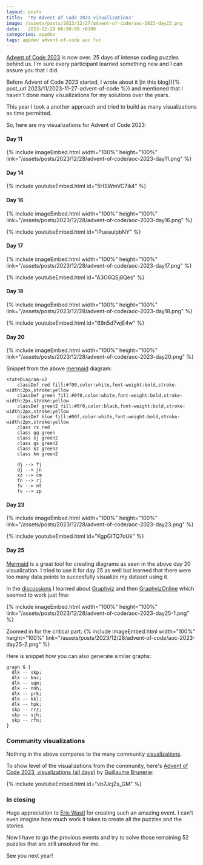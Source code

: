 ```yaml
---
layout: posts
title:  "My Advent of Code 2023 visualizations"
image: /assets/posts/2023/12/27/advent-of-code/aoc-2023-day23.png
date:   2023-12-28 06:00:00 +0300
categories: appdev
tags: appdev advent-of-code aoc fun
---
```

[Advent of Code 2023](https://adventofcode.com/) is now over.
25 days of intense coding puzzles behind us.
I'm sure every participant learned something new and I can assure you that I did.

Before Advent of Code 2023 started, I wrote about it
[in this blog]({% post_url 2023/11/2023-11-27-advent-of-code %})
and mentioned that I haven't done many visualizations for my solutions
over the years.

This year I took a another approach and tried to build as many visualizations
as time permitted.

So, here are my visualizations for Advent of Code 2023:

#### Day 11

{% include imageEmbed.html width="100%" height="100%" link="/assets/posts/2023/12/28/advent-of-code/aoc-2023-day11.png" %}

#### Day 14

{% include youtubeEmbed.html id="5HSWmVC7ik4" %}

#### Day 16

{% include imageEmbed.html width="100%" height="100%" link="/assets/posts/2023/12/28/advent-of-code/aoc-2023-day16.png" %}

{% include youtubeEmbed.html id="iPueaulpbNY" %}

#### Day 17

{% include imageEmbed.html width="100%" height="100%" link="/assets/posts/2023/12/28/advent-of-code/aoc-2023-day17.png" %}

{% include youtubeEmbed.html id="A3O6QSj8Qes" %}

#### Day 18

{% include imageEmbed.html width="100%" height="100%" link="/assets/posts/2023/12/28/advent-of-code/aoc-2023-day18.png" %}

{% include youtubeEmbed.html id="69n5d7wjE4w" %}

#### Day 20

{% include imageEmbed.html width="100%" height="100%" link="/assets/posts/2023/12/28/advent-of-code/aoc-2023-day20.png" %}

Snippet from the above [mermaid](https://mermaid.live/) diagram:

```text
stateDiagram-v2
    classDef red fill:#f00,color:white,font-weight:bold,stroke-width:2px,stroke:yellow
    classDef green fill:#0f0,color:white,font-weight:bold,stroke-width:2px,stroke:yellow
    classDef green2 fill:#0f0,color:black,font-weight:bold,stroke-width:2px,stroke:yellow
    classDef blue fill:#00f,color:white,font-weight:bold,stroke-width:2px,stroke:yellow
    class rx red
    class gq green
    class xj green2
    class qs green2
    class kz green2
    class km green2
    
    dj --> fj
    dj --> jn
    xz --> cm
    fn --> rj
    fv --> nt
    fv --> zp
```

#### Day 23

{% include imageEmbed.html width="100%" height="100%" link="/assets/posts/2023/12/28/advent-of-code/aoc-2023-day23.png" %}

{% include youtubeEmbed.html id="KgpGITQ7oUk" %}

#### Day 25

[Mermaid](https://mermaid.live/) is a great tool for creating diagrams
as seen in the above day 20 visualization.
I tried to use it for day 25 as well but learned that there were too many
data points to succesfully visualize my dataset using it.

In the [discussions](https://www.reddit.com/r/adventofcode/comments/18qbsxs/2023_day_25_solutions/) I learned about
[Graphviz](https://graphviz.org/) and then [GraphvizOnline](https://dreampuf.github.io/GraphvizOnline)
which seemed to work just fine:

{% include imageEmbed.html width="100%" height="100%" link="/assets/posts/2023/12/28/advent-of-code/aoc-2023-day25-1.png" %}

Zoomed in for the critical part:
{% include imageEmbed.html width="100%" height="100%" link="/assets/posts/2023/12/28/advent-of-code/aoc-2023-day25-2.png" %}

Here is snippet how you can also generate similar graphs:

```text
graph G {
  dlk -- skp;
  dlk -- knc;
  dlk -- vqm;
  dlk -- nnh;
  dlk -- prk;
  dlk -- kkl;
  dlk -- hpk;
  skp -- rrz;
  skp -- sjh;
  skp -- rfn;
}
```

### Community visualizations

Nothing in the above compares to the many community [visualizations](https://www.reddit.com/r/adventofcode/?f=flair_name%3A%22Visualization%22).

To show level of the visualizations from the community, here's 
[Advent of Code 2023, visualizations (all days)](https://www.youtube.com/watch?v=vb7JcjZs_GM) by [Guillaume Brunerie](https://www.youtube.com/@guillaumebrunerie):

{% include youtubeEmbed.html id="vb7JcjZs_GM" %}

### In closing

Huge appreciation to [Eric Wastl](https://twitter.com/ericwastl) for creating such an amazing event.
I can't even imagine how much work it takes to create all the puzzles and the stories.

Now I have to go the previous events and try to solve those remaining
52 puzzles that are still unsolved for me.

See you next year!
